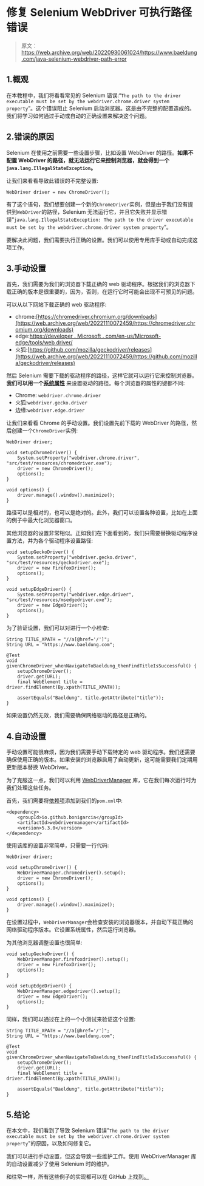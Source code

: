 # 修复 Selenium WebDriver 可执行路径错误

> 原文：<https://web.archive.org/web/20220930061024/https://www.baeldung.com/java-selenium-webdriver-path-error>

## 1.概观

在本教程中，我们将看看常见的 Selenium 错误:“`The path to the driver executable must be set by the webdriver.chrome.driver system property`”。这个错误阻止 Selenium 启动浏览器。这是由不完整的配置造成的。我们将学习如何通过手动或自动的正确设置来解决这个问题。

## 2.错误的原因

Selenium 在使用之前需要一些设置步骤，比如设置 WebDriver 的路径。**如果不配置 WebDriver 的路径，就无法运行它来控制浏览器，就会得到一个`java.lang.IllegalStateException`。**

让我们来看看导致此错误的不完整设置:

```
WebDriver driver = new ChromeDriver();
```

有了这个语句，我们想要创建一个新的`ChromeDriver`实例，但是由于我们没有提供到`WebDriver`的路径，Selenium 无法运行它，并且它失败并显示错误“`java.lang.IllegalStateException: The path to the driver executable must be set by the webdriver.chrome.driver system property`”。

要解决此问题，我们需要执行正确的设置。我们可以使用专用库手动或自动完成这项工作。

## 3.手动设置

首先，我们需要为我们的浏览器下载正确的 web 驱动程序。根据我们的浏览器下载正确的版本是很重要的，因为，否则，在运行它时可能会出现不可预见的问题。

可以从以下网站下载正确的 web 驱动程序:

*   chrome:[https://chromedriver.chromium.org/downloads](https://web.archive.org/web/20221110072459/https://chromedriver.chromium.org/downloads)
*   edge:[https://developer . Microsoft . com/en-us/Microsoft-edge/tools/web driver/](https://web.archive.org/web/20221110072459/https://developer.microsoft.com/en-us/microsoft-edge/tools/webdriver/)
*   火狐:[https://github.com/mozilla/geckodriver/releases](https://web.archive.org/web/20221110072459/https://github.com/mozilla/geckodriver/releases)

然后 Selenium 需要下载的驱动程序的路径，这样它就可以运行它来控制浏览器。**我们可以用一个[系统属性](/web/20221110072459/https://www.baeldung.com/java-system-get-property-vs-system-getenv)** 来设置驱动的路径。每个浏览器的属性的键都不同:

*   Chrome: `webdriver.chrome.driver`
*   火狐:`webdriver.gecko.driver`
*   边缘:`webdriver.edge.driver`

让我们来看看 Chrome 的手动设置。我们设置先前下载的 WebDriver 的路径，然后创建一个`ChromeDriver`实例:

```
WebDriver driver;

void setupChromeDriver() {
    System.setProperty("webdriver.chrome.driver", "src/test/resources/chromedriver.exe");
    driver = new ChromeDriver();
    options();
}

void options() {
    driver.manage().window().maximize();
}
```

路径可以是相对的，也可以是绝对的。此外，我们可以设置各种设置，比如在上面的例子中最大化浏览器窗口。

其他浏览器的设置非常相似。正如我们在下面看到的，我们只需要替换驱动程序设置方法，并为各个驱动程序设置路径:

```
void setupGeckoDriver() {
    System.setProperty("webdriver.gecko.driver", "src/test/resources/geckodriver.exe");
    driver = new FirefoxDriver();
    options();
}

void setupEdgeDriver() {
    System.setProperty("webdriver.edge.driver", "src/test/resources/msedgedriver.exe");
    driver = new EdgeDriver();
    options();
}
```

为了验证设置，我们可以对进行一个小检查:

```
String TITLE_XPATH = "//a[@href='/']";
String URL = "https://www.baeldung.com";

@Test
void givenChromeDriver_whenNavigateToBaeldung_thenFindTitleIsSuccessful() {
    setupChromeDriver();
    driver.get(URL);
    final WebElement title = driver.findElement(By.xpath(TITLE_XPATH));

    assertEquals("Baeldung", title.getAttribute("title"));
}
```

如果设置仍然无效，我们需要确保网络驱动的路径是正确的。

## 4.自动设置

手动设置可能很麻烦，因为我们需要手动下载特定的 web 驱动程序。我们还需要确保使用正确的版本。如果安装的浏览器启用了自动更新，这可能需要我们定期用更新版本替换 WebDriver。

为了克服这一点，我们可以利用 [WebDriverManager](https://web.archive.org/web/20221110072459/https://bonigarcia.dev/webdrivermanager/) 库，它在我们每次运行时为我们处理这些任务。

首先，我们需要将[依赖项](https://web.archive.org/web/20221110072459/https://search.maven.org/search?q=g:io.github.bonigarcia%20AND%20a:webdrivermanager)添加到我们的`pom.xml`中:

```
<dependency>
    <groupId>io.github.bonigarcia</groupId>
    <artifactId>webdrivermanager</artifactId>
    <version>5.3.0</version>
</dependency>
```

使用该库的设置非常简单，只需要一行代码:

```
WebDriver driver;

void setupChromeDriver() {
    WebDriverManager.chromedriver().setup();
    driver = new ChromeDriver();
    options();
}

void options() {
    driver.manage().window().maximize();
}
```

在设置过程中，`WebDriverManager`会检查安装的浏览器版本，并自动下载正确的网络驱动程序版本。它设置系统属性，然后运行浏览器。

为其他浏览器调整设置也很简单:

```
void setupGeckoDriver() {
    WebDriverManager.firefoxdriver().setup();
    driver = new FirefoxDriver();
    options();
}

void setupEdgeDriver() {
    WebDriverManager.edgedriver().setup();
    driver = new EdgeDriver();
    options();
}
```

同样，我们可以通过在上的一个小测试来验证这个设置:

```
String TITLE_XPATH = "//a[@href='/']";
String URL = "https://www.baeldung.com";

@Test
void givenChromeDriver_whenNavigateToBaeldung_thenFindTitleIsSuccessful() {
    setupChromeDriver();
    driver.get(URL);
    final WebElement title = driver.findElement(By.xpath(TITLE_XPATH));

    assertEquals("Baeldung", title.getAttribute("title"));
}
```

## 5.结论

在本文中，我们看到了导致 Selenium 错误"`The path to the driver executable must be set by the webdriver.chrome.driver system property`"的原因，以及如何修复它。

我们可以进行手动设置，但这会导致一些维护工作。使用 WebDriverManager 库的自动设置减少了使用 Selenium 时的维护。

和往常一样，所有这些例子的实现都可以在 GitHub 上找到[。](https://web.archive.org/web/20221110072459/https://github.com/eugenp/tutorials/tree/master/testing-modules/selenium-junit-testng/)